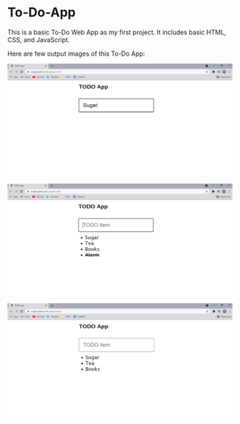 # To-Do-App
This is a basic To-Do Web App as my first project.
It includes basic HTML, CSS, and JavaScript.

Here are few output images of this To-Do App:

![Image](s1.png)

![Image](s2.png)

![Image](s3.png)
